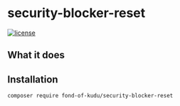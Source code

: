 # security-blocker-reset
[![license](https://img.shields.io/github/license/fond-of-kudu/security-blocker-reset.svg)](https://packagist.org/packages/fond-of-kudu/security-blocker-reset)

## What it does

## Installation

```
composer require fond-of-kudu/security-blocker-reset
```
